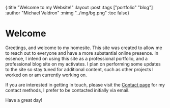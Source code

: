 {:title "Welcome to my Website!"
 :layout :post
 :tags  ["portfolio" "blog"]
 :author "Michael Valdron"
 :mimg "../img/bg.png"
 :toc false}

# Welcome

Greetings, and welcome to my homesite. This site was created to allow me to reach out to everyone and have a more substantial online presence. In essence, I intend on using this site as a professional portfolio, and a professional blog site on my activates. I plan on performing some updates to the site so stay tuned for additional content, such as other projects I worked on or am currently working on.

If you are interested in getting in touch, please visit the [Contact page](../../contact) for my contact methods, I prefer to be contacted initially via email.

Have a great day!
